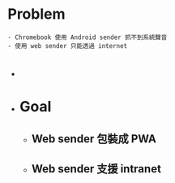 # Problem
	- Chromebook 使用 Android sender 抓不到系統聲音
	- 使用 web sender 只能透過 internet
- #
- # Goal
	- ## Web sender 包裝成 PWA
	- ## Web sender 支援 intranet
